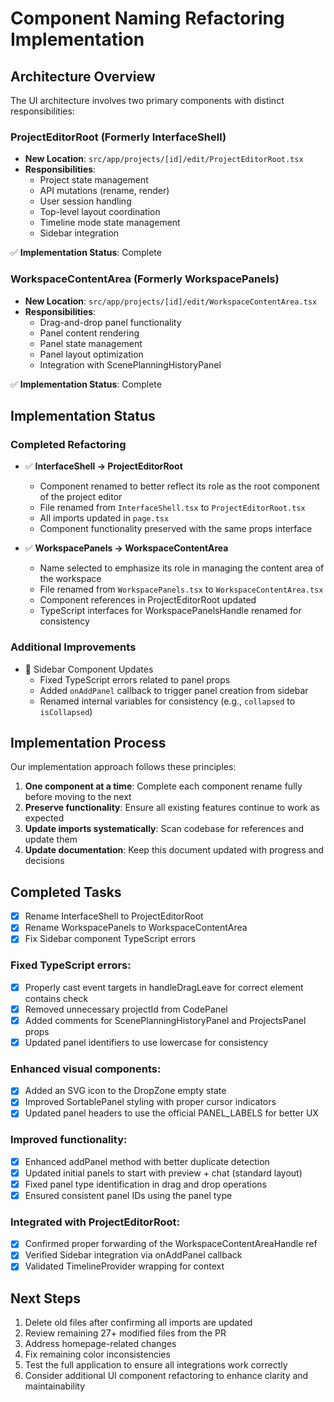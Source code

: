 # Component Naming Refactoring Implementation

## Architecture Overview

The UI architecture involves two primary components with distinct responsibilities:

### ProjectEditorRoot (Formerly InterfaceShell)
- **New Location**: `src/app/projects/[id]/edit/ProjectEditorRoot.tsx`
- **Responsibilities**:
  - Project state management
  - API mutations (rename, render)
  - User session handling
  - Top-level layout coordination
  - Timeline mode state management
  - Sidebar integration
  
✅ **Implementation Status**: Complete

### WorkspaceContentArea (Formerly WorkspacePanels)
- **New Location**: `src/app/projects/[id]/edit/WorkspaceContentArea.tsx`
- **Responsibilities**:
  - Drag-and-drop panel functionality
  - Panel content rendering
  - Panel state management
  - Panel layout optimization
  - Integration with ScenePlanningHistoryPanel
  
✅ **Implementation Status**: Complete

## Implementation Status

### Completed Refactoring

- ✅ **InterfaceShell → ProjectEditorRoot**
  - Component renamed to better reflect its role as the root component of the project editor
  - File renamed from `InterfaceShell.tsx` to `ProjectEditorRoot.tsx`
  - All imports updated in `page.tsx`
  - Component functionality preserved with the same props interface

- ✅ **WorkspacePanels → WorkspaceContentArea**
  - Name selected to emphasize its role in managing the content area of the workspace
  - File renamed from `WorkspacePanels.tsx` to `WorkspaceContentArea.tsx`
  - Component references in ProjectEditorRoot updated
  - TypeScript interfaces for WorkspacePanelsHandle renamed for consistency

### Additional Improvements

- 🔄 Sidebar Component Updates
  - Fixed TypeScript errors related to panel props
  - Added `onAddPanel` callback to trigger panel creation from sidebar
  - Renamed internal variables for consistency (e.g., `collapsed` to `isCollapsed`)

## Implementation Process

Our implementation approach follows these principles:

1. **One component at a time**: Complete each component rename fully before moving to the next
2. **Preserve functionality**: Ensure all existing features continue to work as expected
3. **Update imports systematically**: Scan codebase for references and update them
4. **Update documentation**: Keep this document updated with progress and decisions

## Completed Tasks

- [x] Rename InterfaceShell to ProjectEditorRoot
- [x] Rename WorkspacePanels to WorkspaceContentArea
- [x] Fix Sidebar component TypeScript errors

### Fixed TypeScript errors:
- [x] Properly cast event targets in handleDragLeave for correct element contains check
- [x] Removed unnecessary projectId from CodePanel
- [x] Added comments for ScenePlanningHistoryPanel and ProjectsPanel props
- [x] Updated panel identifiers to use lowercase for consistency

### Enhanced visual components:
- [x] Added an SVG icon to the DropZone empty state
- [x] Improved SortablePanel styling with proper cursor indicators
- [x] Updated panel headers to use the official PANEL_LABELS for better UX

### Improved functionality:
- [x] Enhanced addPanel method with better duplicate detection
- [x] Updated initial panels to start with preview + chat (standard layout)
- [x] Fixed panel type identification in drag and drop operations
- [x] Ensured consistent panel IDs using the panel type

### Integrated with ProjectEditorRoot:
- [x] Confirmed proper forwarding of the WorkspaceContentAreaHandle ref
- [x] Verified Sidebar integration via onAddPanel callback
- [x] Validated TimelineProvider wrapping for context

## Next Steps

1. Delete old files after confirming all imports are updated
2. Review remaining 27+ modified files from the PR
3. Address homepage-related changes 
4. Fix remaining color inconsistencies
5. Test the full application to ensure all integrations work correctly
6. Consider additional UI component refactoring to enhance clarity and maintainability

